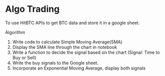# Algo Trading

To use HitBTC APIs to get BTC data and store it in a google sheet.

Algorithm

1. Write code to calculate Simple Moving Average(SMA)
2. Display the SMA line through the chart in notebook
3. Write a function to decide the signal based on the chart (Signal: Time to Buy or Sell)
4. Write the buy signals to the Google sheet.
5. Incorporate an Exponential Moving Average, display both signals
